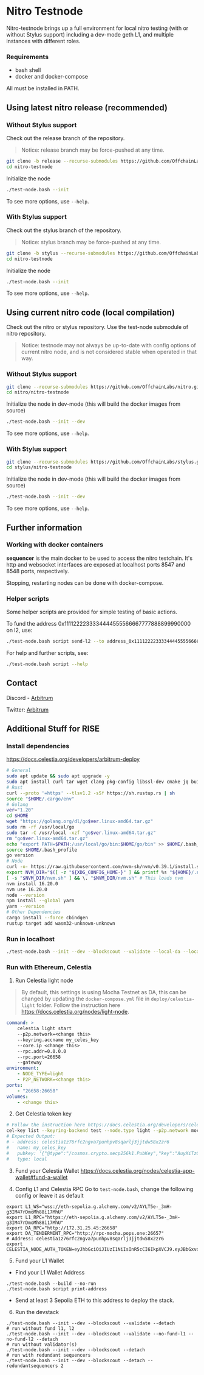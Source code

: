 # Nitro Testnode

Nitro-testnode brings up a full environment for local nitro testing (with or without Stylus support) including a dev-mode geth L1, and multiple instances with different roles.

### Requirements

* bash shell
* docker and docker-compose

All must be installed in PATH.

## Using latest nitro release (recommended)

### Without Stylus support

Check out the release branch of the repository.

> Notice: release branch may be force-pushed at any time.

```bash
git clone -b release --recurse-submodules https://github.com/OffchainLabs/nitro-testnode.git
cd nitro-testnode
```

Initialize the node

```bash
./test-node.bash --init
```
To see more options, use `--help`.

### With Stylus support

Check out the stylus branch of the repository.
> Notice: stylus branch may be force-pushed at any time.

```bash
git clone -b stylus --recurse-submodules https://github.com/OffchainLabs/nitro-testnode.git
cd nitro-testnode
```

Initialize the node

```bash
./test-node.bash --init
```
To see more options, use `--help`.

## Using current nitro code (local compilation)

Check out the nitro or stylus repository. Use the test-node submodule of nitro repository.

> Notice: testnode may not always be up-to-date with config options of current nitro node, and is not considered stable when operated in that way.

### Without Stylus support
```bash
git clone --recurse-submodules https://github.com/OffchainLabs/nitro.git
cd nitro/nitro-testnode
```

Initialize the node in dev-mode (this will build the docker images from source)
```bash
./test-node.bash --init --dev
```
To see more options, use `--help`.

### With Stylus support
```bash
git clone --recurse-submodules https://github.com/OffchainLabs/stylus.git
cd stylus/nitro-testnode
```

Initialize the node in dev-mode (this will build the docker images from source)
```bash
./test-node.bash --init --dev
```
To see more options, use `--help`.

## Further information

### Working with docker containers

**sequencer** is the main docker to be used to access the nitro testchain. It's http and websocket interfaces are exposed at localhost ports 8547 and 8548 ports, respectively.

Stopping, restarting nodes can be done with docker-compose.

### Helper scripts

Some helper scripts are provided for simple testing of basic actions.

To fund the address 0x1111222233334444555566667777888899990000 on l2, use:

```bash
./test-node.bash script send-l2 --to address_0x1111222233334444555566667777888899990000
```

For help and further scripts, see:

```bash
./test-node.bash script --help
```

## Contact

Discord - [Arbitrum](https://discord.com/invite/5KE54JwyTs)

Twitter: [Arbitrum](https://twitter.com/arbitrum)

## Additional Stuff for RISE
### Install dependencies
https://docs.celestia.org/developers/arbitrum-deploy
```bash
# General
sudo apt update && sudo apt upgrade -y
sudo apt install curl tar wget clang pkg-config libssl-dev cmake jq build-essential git make ncdu -y
# Rust
curl --proto '=https' --tlsv1.2 -sSf https://sh.rustup.rs | sh
source "$HOME/.cargo/env"
# Golang
ver="1.20"
cd $HOME
wget "https://golang.org/dl/go$ver.linux-amd64.tar.gz"
sudo rm -rf /usr/local/go
sudo tar -C /usr/local -xzf "go$ver.linux-amd64.tar.gz"
rm "go$ver.linux-amd64.tar.gz"
echo "export PATH=$PATH:/usr/local/go/bin:$HOME/go/bin" >> $HOME/.bash_profile
source $HOME/.bash_profile
go version
# Node
curl -o- https://raw.githubusercontent.com/nvm-sh/nvm/v0.39.1/install.sh | bash
export NVM_DIR="$([ -z "${XDG_CONFIG_HOME-}" ] && printf %s "${HOME}/.nvm" || printf %s "${XDG_CONFIG_HOME}/nvm")"
[ -s "$NVM_DIR/nvm.sh" ] && \. "$NVM_DIR/nvm.sh" # This loads nvm
nvm install 16.20.0
nvm use 16.20.0
node --version
npm install --global yarn
yarn --version
# Other Dependencies
cargo install --force cbindgen
rustup target add wasm32-unknown-unknown
```
### Run in localhost
```bash
./test-node.bash --init --dev --blockscout --validate --local-da --local-l1 --detach
```

### Run with Ethereum, Celestia
1. Run Celestia light node
> By default, this settings is using Mocha Testnet as DA, this can be changed by updating the `docker-compose.yml` file in `deploy/celestia-light` folder. Follow the instruction here https://docs.celestia.org/nodes/light-node.
```yaml
command: >
    celestia light start
    --p2p.network=<change this>
    --keyring.accname my_celes_key
    --core.ip <change this>
    --rpc.addr=0.0.0.0
    --rpc.port=26658
    --gateway
environment:
    - NODE_TYPE=light
    - P2P_NETWORK=<change this>
ports:
    - "26658:26658"
volumes:
    - <change this>
```
2. Get Celestia token key
```bash
# Follow the instruction here https://docs.celestia.org/developers/celestia-node-key to install cel-key cmd
cel-key list --keyring-backend test --node.type light --p2p.network mocha --keyring-dir /mnt/disks/celestia/.celestia-light-mocha-4/keys
# Expected Output:
# - address: celestia1z76rfc2ngva7punhpv8sqarlj3jjtdw58x2zr6
#   name: my_celes_key
#   pubkey: '{"@type":"/cosmos.crypto.secp256k1.PubKey","key":"AuyXiTzGJY81hblpQkzmAay4HiXY4dwtIkr5J/zLKkhW"}'
#   type: local
```
3. Fund your Celestia Wallet
https://docs.celestia.org/nodes/celestia-app-wallet#fund-a-wallet

4. Config L1 and Celestia RPC
Go to `test-node.bash`, change the following config or leave it as default
```
export L1_WS="wss://eth-sepolia.g.alchemy.com/v2/AYLT5e-_3mH-g3IM47rDmoMh88i17MhU"
export L1_RPC="https://eth-sepolia.g.alchemy.com/v2/AYLT5e-_3mH-g3IM47rDmoMh88i17MhU"
export DA_RPC="http://172.31.25.45:26658"
export DA_TENDERMINT_RPC="http://rpc-mocha.pops.one:26657"
# Address: celestia1z76rfc2ngva7punhpv8sqarlj3jjtdw58x2zr6
export CELESTIA_NODE_AUTH_TOKEN=eyJhbGciOiJIUzI1NiIsInR5cCI6IkpXVCJ9.eyJBbGxvdyI6WyJwdWJsaWMiLCJyZWFkIiwid3JpdGUiLCJhZG1pbiJdfQ.nkEgLKyWJzRbk_KBitwLArYMRLhic00LLnYFpTgxlK0
```

5. Fund your L1 Wallet
- Find your L1 Wallet Address
```shell
./test-node.bash --build --no-run
./test-node.bash script print-address
```
- Send at least 3 Sepolia ETH to this address to deploy the stack.

6. Run the devstack
```shell
./test-node.bash --init --dev --blockscout --validate --detach
# run without fund l1, l2
./test-node.bash --init --dev --blockscout --validate --no-fund-l1 --no-fund-l2 --detach
# run without validator(s)
./test-node.bash --init --dev --blockscout --detach
# run with redundant sequencers
./test-node.bash --init --dev --blockscout --detach --redundantsequencers 2
```

